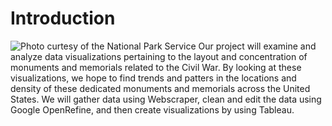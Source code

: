 # Introduction
![Photo curtesy of the National Park Service](confederate-memorials-project/docs/imgs/nps-cemetery.jpg)
Our project will examine and analyze data visualizations pertaining to the layout and concentration of monuments and memorials related to the Civil War. By looking at these visualizations, we hope to find trends and patters in the locations and density of these dedicated monuments and memorials across the United States. We will gather data using Webscraper, clean and edit the data using Google OpenRefine, and then create visualizations by using Tableau.
